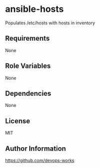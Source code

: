 ansible-hosts
=============

Populates /etc/hosts with hosts in inventory

Requirements
------------

None

Role Variables
--------------

None

Dependencies
------------

None

License
-------

MIT

Author Information
------------------

https://github.com/devops-works
